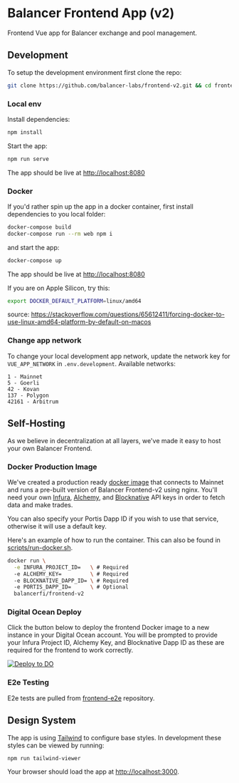 # Balancer Frontend App (v2)

Frontend Vue app for Balancer exchange and pool management.

## Development

To setup the development environment first clone the repo:

```bash
git clone https://github.com/balancer-labs/frontend-v2.git && cd frontend-v2
```

### Local env

Install dependencies:

```bash
npm install
```

Start the app:

```bash
npm run serve
```

The app should be live at [http://localhost:8080](http://localhost:8080)

### Docker

If you'd rather spin up the app in a docker container, first install dependencies to you local folder:

```bash
docker-compose build
docker-compose run --rm web npm i
```

and start the app:

```bash
docker-compose up
```

The app should be live at [http://localhost:8080](http://localhost:8080)

If you are on Apple Silicon, try this:

```bash
export DOCKER_DEFAULT_PLATFORM=linux/amd64
```

source: https://stackoverflow.com/questions/65612411/forcing-docker-to-use-linux-amd64-platform-by-default-on-macos

### Change app network

To change your local development app network, update the network key for
`VUE_APP_NETWORK` in `.env.development`. Available networks:

```
1 - Mainnet
5 - Goerli
42 - Kovan
137 - Polygon
42161 - Arbitrum
```

## Self-Hosting

As we believe in decentralization at all layers, we've made it easy to host your own Balancer Frontend.

### Docker Production Image

We've created a production ready [docker image](./Dockerfile) that connects to Mainnet and runs
a pre-built version of Balancer Frontend-v2 using nginx. You'll need your own [Infura](https://infura.io), [Alchemy](https://www.alchemy.com/), and [Blocknative](https://blocknative.com) API keys in order to fetch data and make trades.

You can also specify your Portis Dapp ID if you wish to use that service, otherwise it will use a default key.

Here's an example of how to run the container. This can also be found in [scripts/run-docker.sh](./scripts/run-docker.sh).

```bash
docker run \
  -e INFURA_PROJECT_ID=   \ # Required
  -e ALCHEMY_KEY=         \ # Required
  -e BLOCKNATIVE_DAPP_ID= \ # Required
  -e PORTIS_DAPP_ID=      \ # Optional
  balancerfi/frontend-v2
```

### Digital Ocean Deploy

Click the button below to deploy the frontend Docker image to a new instance in your Digital Ocean account. You will be prompted to provide your Infura Project ID, Alchemy Key, and Blocknative Dapp ID as these are required for the frontend to work correctly.

[![Deploy to DO](https://www.deploytodo.com/do-btn-blue.svg)](https://cloud.digitalocean.com/apps/new?repo=https://github.com/balancer-labs/frontend-v2/tree/UI-769-one-click-deploy-to-digital-ocean)

### E2e Testing

E2e tests are pulled from [frontend-e2e](https://github.com/balancer-labs/frontend-e2e) repository.

## Design System

The app is using [Tailwind](https://tailwindcss.com/) to configure base styles. In development these styles can be viewed by running:

```bash
npm run tailwind-viewer
```

Your browser should load the app at [http://localhost:3000](http://localhost:3000).
